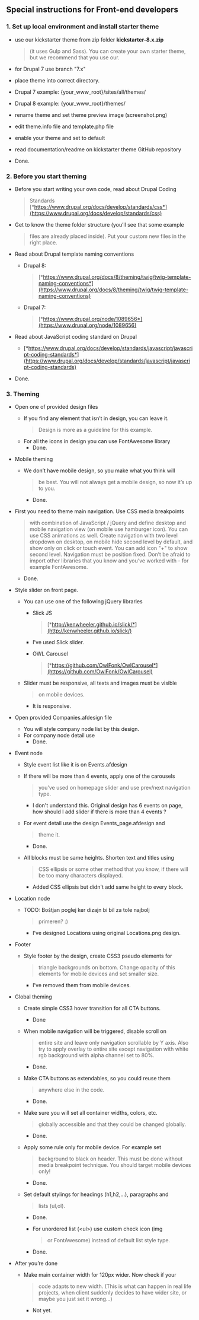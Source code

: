 **Special instructions for Front-end developers**
-------------------------------------------------

### **1. Set up local environment and install starter theme**

-   use our kickstarter theme from zip folder **kickstarter-8.x.zip**
    > (it uses Gulp and Sass). You can create your own starter theme,
    > but we recommend that you use our.

-   for Drupal 7 use branch "7.x"

-   place theme into correct directory.

-   Drupal 7 example: {your\_www\_root}/sites/all/themes/

-   Drupal 8 example: {your\_www\_root}/themes/

-   rename theme and set theme preview image (screenshot.png)

-   edit theme.info file and template.php file

-   enable your theme and set to default

-   read documentation/readme on kickstarter theme GitHub repository

- Done.

### **2. Before you start theming**

-   Before you start writing your own code, read about Drupal Coding
    > Standards
    > [*https://www.drupal.org/docs/develop/standards/css*](https://www.drupal.org/docs/develop/standards/css)

-   Get to know the theme folder structure (you’ll see that some example
    > files are already placed inside). Put your custom new files in the
    > right place.

-   Read about Drupal template naming conventions

    -   Drupal 8:
        > [*https://www.drupal.org/docs/8/theming/twig/twig-template-naming-conventions*](https://www.drupal.org/docs/8/theming/twig/twig-template-naming-conventions)

    -   Drupal 7:
        > [*https://www.drupal.org/node/1089656*](https://www.drupal.org/node/1089656)

-   Read about JavaScript coding standard on Drupal

    -   [*https://www.drupal.org/docs/develop/standards/javascript/javascript-coding-standards*](https://www.drupal.org/docs/develop/standards/javascript/javascript-coding-standards)


- Done.


### **3. Theming**

-   Open one of provided design files

    -   If you find any element that isn’t in design, you can leave it.
        > Design is more as a guideline for this example.
    -   For all the icons in design you can use FontAwesome library     
        - Done.

-   Mobile theming

    -   We don’t have mobile design, so you make what you think will
        > be best. You will not always get a mobile design, so now it’s
        > up to you.
        - Done.

-   First you need to theme main navigation. Use CSS media breakpoints
    > with combination of JavaScript / jQuery and define desktop and
    > mobile navigation view (on mobile use hamburger icon). You can use
    > CSS animations as well. Create navigation with two level dropdown
    > on desktop, on mobile hide second level by default, and show only
    > on click or touch event. You can add icon "+" to show
    > second level. Navigation must be position fixed. Don’t be afraid
    > to import other libraries that you know and you’ve worked with -
    > for example FontAwesome.
    - Done.


-   Style slider on front page.

    -   You can use one of the following jQuery libraries

        -   Slick JS
            > [*http://kenwheeler.github.io/slick/*](http://kenwheeler.github.io/slick/)
           - I've used Slick slider.

        -   OWL Carousel
            > [*https://github.com/OwlFonk/OwlCarousel*](https://github.com/OwlFonk/OwlCarousel)

    -   Slider must be responsive, all texts and images must be visible
        > on mobile devices.
        - It is responsive.

-   Open provided Companies.afdesign file

    -   You will style company node list by this design.
    -   For company node detail use
        - Done.

-   Event node

    -   Style event list like it is on Events.afdesign
    -   If there will be more than 4 events, apply one of the carousels
        > you’ve used on homepage slider and use prev/next
        > navigation type. 
        - I don't understand this. Original design has 6 events on page, how should I add slider
            if there is more than 4 events ? 
            
    -   For event detail use the design Events\_page.afdesign and
        > theme it.
        - Done.

    -   All blocks must be same heights. Shorten text and titles using
        > CSS ellipsis or some other method that you know, if there will
        > be too many characters displayed.
        - Added CSS ellipsis but didn't add same height to every block.
        

-   Location node

    -   TODO: Boštjan poglej ker dizajn bi bil za tole najbolj
        > primeren? :)
        - I've designed Locations using original Locations.png design.

-   Footer

    -   Style footer by the design, create CSS3 pseudo elements for
        > triangle backgrounds on bottom. Change opacity of this
        > elements for mobile devices and set smaller size.
        - I've removed them from mobile devices.

-   Global theming

    -   Create simple CSS3 hover transition for all CTA buttons.
        - Done

    -   When mobile navigation will be triggered, disable scroll on
        > entire site and leave only navigation scrollable by Y axis.
        > Also try to apply overlay to entire site except navigation
        > with white rgb background with alpha channel set to 80%.
        - Done.

    -   Make CTA buttons as extendables, so you could reuse them
        > anywhere else in the code.
        - Done.

    -   Make sure you will set all container widths, colors, etc.
        > globally accessible and that they could be changed globally.
        - Done.

    -   Apply some rule only for mobile device. For example set
        > background to black on header. This must be done without media
        > breakpoint technique. You should target mobile devices only!
        - Done.

    -   Set default stylings for headings (h1,h2,...), paragraphs and
        > lists (ul,ol).
        - Done.

        -   For unordered list (&lt;ul&gt;) use custom check icon (img
            > or FontAwesome) instead of default list style type.
        - Done.

-   After you’re done

    -   Make main container width for 120px wider. Now check if your
        > code adapts to new width. (This is what can happen in real
        > life projects, when client suddenly decides to have wider
        > site, or maybe you just set it wrong...)
        - Not yet.